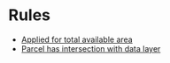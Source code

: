 # Rules

- [Applied for total available area](applied-for-total-available-area.md)
- [Parcel has intersection with data layer](parcel-has-intersection-with-data-layer.md)
